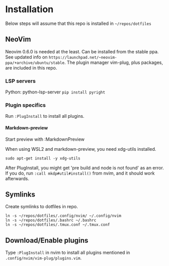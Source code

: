 # Installation

Below steps will assume that this repo is installed in `~/repos/dotfiles`

## NeoVim
Neovim 0.6.0 is needed at the least. Can be installed from the stable ppa. See
updated info on `https://launchpad.net/~neovim-ppa/+archive/ubuntu/stable`.
The plugin manager vim-plug, plus packages, are included in this repo.

### LSP servers
Python: python-lsp-server `pip install pyright`

### Plugin specifics
Run `:PlugInstall` to install all plugins.

#### Markdown-preview
Start preview with :MarkdownPreview

When using WSL2 and markdown-preview, you need xdg-utils installed.
```
sudo apt-get install -y xdg-utils
```

After PlugInstall, you might get 'pre build and node is not found' as an error. If you do, run 
`:call mkdp#util#install()` from nvim, and it should work afterwards.

## Symlinks
Create symlinks to dotfiles in repo.
```
ln -s ~/repos/dotfiles/.config/nvim/ ~/.config/nvim
ln -s ~/repos/dotfiles/.bashrc ~/.bashrc
ln -s ~/repos/dotfiles/.tmux.conf ~/.tmux.conf
```

## Download/Enable plugins
Type `:PlugInstall` in nvim to install all plugins mentioned in
`.config/nvim/vim-plug/plugins.vim`.

